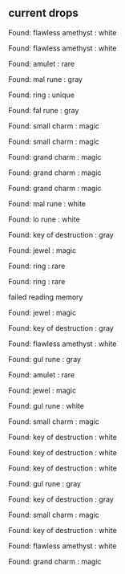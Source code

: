 ## current drops

Found: flawless amethyst : white
Found: flawless amethyst : white
Found: amulet : rare
Found: mal rune : gray
Found: ring : unique
Found: fal rune : gray
Found: small charm : magic
Found: small charm : magic
Found: grand charm : magic
Found: grand charm : magic
Found: grand charm : magic
Found: mal rune : white
Found: lo rune : white
Found: key of destruction : gray
Found: jewel : magic
Found: ring : rare
Found: ring : rare
failed reading memory
Found: jewel : magic
Found: key of destruction : gray
Found: flawless amethyst : white
Found: gul rune : gray
Found: amulet : rare
Found: jewel : magic
Found: gul rune : white
Found: small charm : magic
Found: key of destruction : white
Found: key of destruction : white
Found: key of destruction : white
Found: gul rune : gray
Found: key of destruction : gray
Found: small charm : magic
Found: key of destruction : white
Found: flawless amethyst : white
Found: grand charm : magic
